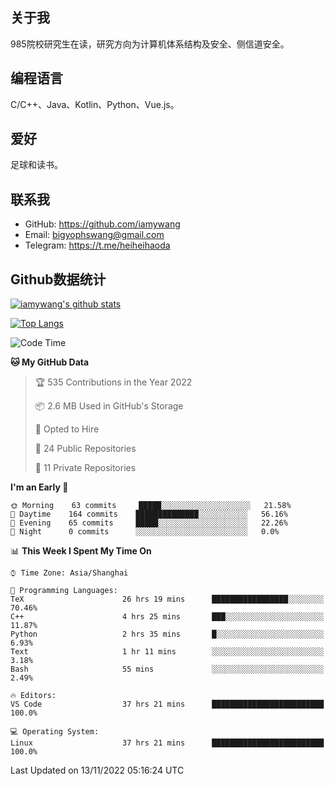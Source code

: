 ## 关于我

985院校研究生在读，研究方向为计算机体系结构及安全、侧信道安全。

## 编程语言

C/C++、Java、Kotlin、Python、Vue.js。

## 爱好

足球和读书。

## 联系我

- GitHub: https://github.com/iamywang
- Email: bigyophswang@gmail.com
- Telegram: https://t.me/heiheihaoda

## Github数据统计

[![iamywang's github stats](https://github-readme-stats.vercel.app/api?username=iamywang&count_private=true&show_icons=true)]()

[![Top Langs](https://github-readme-stats.vercel.app/api/top-langs/?username=iamywang&layout=compact)]()

<!--START_SECTION:waka-->
![Code Time](http://img.shields.io/badge/Code%20Time-559%20hrs%2057%20mins-blue)

**🐱 My GitHub Data** 

> 🏆 535 Contributions in the Year 2022
 > 
> 📦 2.6 MB Used in GitHub's Storage 
 > 
> 💼 Opted to Hire
 > 
> 📜 24 Public Repositories 
 > 
> 🔑 11 Private Repositories  
 > 
**I'm an Early 🐤** 

```text
🌞 Morning    63 commits     █████░░░░░░░░░░░░░░░░░░░░   21.58% 
🌆 Daytime    164 commits    ██████████████░░░░░░░░░░░   56.16% 
🌃 Evening    65 commits     █████░░░░░░░░░░░░░░░░░░░░   22.26% 
🌙 Night      0 commits      ░░░░░░░░░░░░░░░░░░░░░░░░░   0.0%

```


📊 **This Week I Spent My Time On** 

```text
⌚︎ Time Zone: Asia/Shanghai

💬 Programming Languages: 
TeX                      26 hrs 19 mins      █████████████████░░░░░░░░   70.46% 
C++                      4 hrs 25 mins       ███░░░░░░░░░░░░░░░░░░░░░░   11.87% 
Python                   2 hrs 35 mins       █░░░░░░░░░░░░░░░░░░░░░░░░   6.93% 
Text                     1 hr 11 mins        ░░░░░░░░░░░░░░░░░░░░░░░░░   3.18% 
Bash                     55 mins             ░░░░░░░░░░░░░░░░░░░░░░░░░   2.49%

🔥 Editors: 
VS Code                  37 hrs 21 mins      █████████████████████████   100.0%

💻 Operating System: 
Linux                    37 hrs 21 mins      █████████████████████████   100.0%

```


 Last Updated on 13/11/2022 05:16:24 UTC
<!--END_SECTION:waka-->

